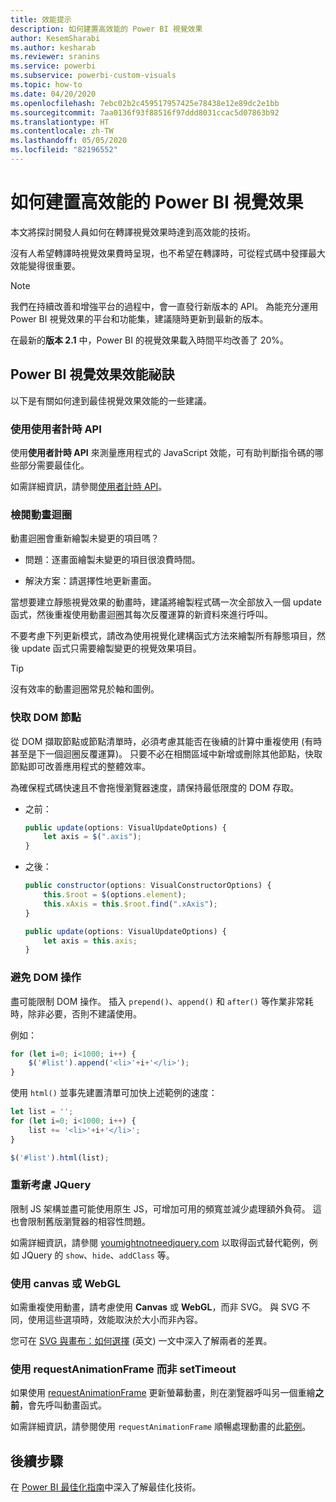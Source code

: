 ```yaml
---
title: 效能提示
description: 如何建置高效能的 Power BI 視覺效果
author: KesemSharabi
ms.author: kesharab
ms.reviewer: sranins
ms.service: powerbi
ms.subservice: powerbi-custom-visuals
ms.topic: how-to
ms.date: 04/20/2020
ms.openlocfilehash: 7ebc02b2c459517957425e78438e12e89dc2e1bb
ms.sourcegitcommit: 7aa0136f93f88516f97ddd8031ccac5d07863b92
ms.translationtype: HT
ms.contentlocale: zh-TW
ms.lasthandoff: 05/05/2020
ms.locfileid: "82196552"
---
```

# <a name="how-to-build-a-high-performance-power-bi-visual"></a>如何建置高效能的 Power BI 視覺效果
本文將探討開發人員如何在轉譯視覺效果時達到高效能的技術。 

沒有人希望轉譯時視覺效果費時呈現，也不希望在轉譯時，可從程式碼中發揮最大效能變得很重要。 

> [!NOTE]
> 我們在持續改善和增強平台的過程中，會一直發行新版本的 API。 為能充分運用 Power BI 視覺效果的平台和功能集，建議隨時更新到最新的版本。
>
> 在最新的**版本 2.1** 中，Power BI 的視覺效果載入時間平均改善了 20%。

## <a name="power-bi-visual-performance-tips"></a>Power BI 視覺效果效能祕訣
以下是有關如何達到最佳視覺效果效能的一些建議。 

### <a name="use-user-timing-api"></a>使用使用者計時 API
使用**使用者計時 API** 來測量應用程式的 JavaScript 效能，可有助判斷指令碼的哪些部分需要最佳化。

如需詳細資訊，請參閱[使用者計時 API](https://msdn.microsoft.com/library/hh772738(v=vs.85).aspx)。

### <a name="review-animation-loops"></a>檢閱動畫迴圈
動畫迴圈會重新繪製未變更的項目嗎？ 

 - 問題：逐畫面繪製未變更的項目很浪費時間。

 - 解決方案：請選擇性地更新畫面。 
 
當想要建立靜態視覺效果的動畫時，建議將繪製程式碼一次全部放入一個 update 函式，然後重複使用動畫迴圈其每次反覆運算的新資料來進行呼叫。

不要考慮下列更新模式，請改為使用視覺化建構函式方法來繪製所有靜態項目，然後 update 函式只需要繪製變更的視覺效果項目。 

   > [!TIP]
   > 沒有效率的動畫迴圈常見於軸和圖例。

### <a name="cache-dom-nodes"></a>快取 DOM 節點 
從 DOM 擷取節點或節點清單時，必須考慮其能否在後續的計算中重複使用 (有時甚至是下一個迴圈反覆運算)。 只要不必在相關區域中新增或刪除其他節點，快取節點即可改善應用程式的整體效率。

為確保程式碼快速且不會拖慢瀏覽器速度，請保持最低限度的 DOM 存取。 

- 之前： 

   ```javascript
   public update(options: VisualUpdateOptions) { 
       let axis = $(".axis"); 
   }
   ```

- 之後： 

   ```javascript
   public constructor(options: VisualConstructorOptions) { 
       this.$root = $(options.element); 
       this.xAxis = this.$root.find(".xAxis"); 
   } 
 
   public update(options: VisualUpdateOptions) { 
       let axis = this.axis; 
   }
   ```

### <a name="avoid-dom-manipulation"></a>避免 DOM 操作 
盡可能限制 DOM 操作。  插入 `prepend()`、`append()` 和 `after()` 等作業非常耗時，除非必要，否則不建議使用。

例如：

  ```javascript
  for (let i=0; i<1000; i++) { 
      $('#list').append('<li>'+i+'</li>');
  }
  ```

使用 `html()` 並事先建置清單可加快上述範例的速度： 

  ```javascript
  let list = ''; 
  for (let i=0; i<1000; i++) { 
      list += '<li>'+i+'</li>'; 
  } 

  $('#list').html(list); 
  ```

### <a name="reconsider-jquery"></a>重新考慮 JQuery

限制 JS 架構並盡可能使用原生 JS，可增加可用的頻寬並減少處理額外負荷。 這也會限制舊版瀏覽器的相容性問題。 

如需詳細資訊，請參閱 [youmightnotneedjquery.com](http://youmightnotneedjquery.com/) 以取得函式替代範例，例如 JQuery 的 `show`、`hide`、`addClass` 等。  

### <a name="use-canvas-or-webgl"></a>使用 canvas 或 WebGL 
如需重複使用動畫，請考慮使用 **Canvas** 或 **WebGL**，而非 SVG。 與 SVG 不同，使用這些選項時，效能取決於大小而非內容。 

您可在 [SVG 與畫布：如何選擇](https://msdn.microsoft.com/library/gg193983(v=vs.85).aspx) (英文) 一文中深入了解兩者的差異。 

### <a name="use-requestanimationframe-instead-of-settimeout"></a>使用 requestAnimationFrame 而非 setTimeout 
如果使用 [requestAnimationFrame](https://www.w3.org/TR/animation-timing/) 更新螢幕動畫，則在瀏覽器呼叫另一個重繪**之前**，會先呼叫動畫函式。

如需詳細資訊，請參閱使用 `requestAnimationFrame` 順暢處理動畫的此[範例](https://testdrive-archive.azurewebsites.net/Graphics/RequestAnimationFrame/Default.html)。

## <a name="next-steps"></a>後續步驟

在 [Power BI 最佳化指南](/power-bi/guidance/power-bi-optimization)中深入了解最佳化技術。
